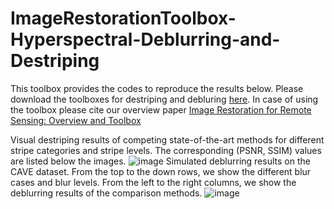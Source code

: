 # ImageRestorationToolbox-Hyperspectral-Deblurring-and-Destriping
This toolbox provides the codes to reproduce the results below. Please download the toolboxes for destriping and debluring [here](https://owuchangyuo.github.io/publications/GRSM). In case of using the toolbox please cite our overview paper [Image Restoration for Remote Sensing: Overview and Toolbox](https://arxiv.org/abs/2107.00557)


Visual destriping results of competing state-of-the-art methods for different stripe categories and stripe levels. The corresponding (PSNR, SSIM) values are listed below the images.
![image](https://user-images.githubusercontent.com/86097255/123782541-bdddde80-d8d5-11eb-9b4a-b8eb6f74d90c.png)
Simulated deblurring results on the CAVE dataset. From the top to the down rows, we show the different blur cases and blur levels. From the left to the right columns, we show the deblurring results of the comparison methods.
![image](https://user-images.githubusercontent.com/86097255/123782768-f67db800-d8d5-11eb-8401-695be0994e17.png)

